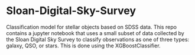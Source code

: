 # Sloan-Digital-Sky-Survey
Classification model for stellar objects based on SDSS data. This repo contains a jupyter notebook that uses a small subset of data collected by the Sloan Digital Sky Survey to classify observations as one of three types: galaxy, QSO, or stars.  This is done using the XGBoostClassifier.
